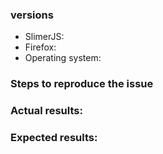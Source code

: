 
### versions 

- SlimerJS: 
- Firefox: 
- Operating system: 

### Steps to reproduce the issue


### Actual results:


### Expected results:


